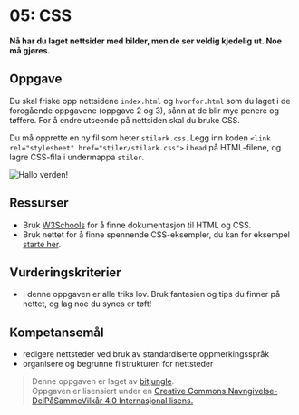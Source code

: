 # 05: CSS

**Nå har du laget nettsider med bilder, men de ser veldig kjedelig ut. Noe må gjøres.**

## Oppgave

Du skal friske opp nettsidene `index.html` og `hvorfor.html` som du laget i de foregående oppgavene (oppgave 2 og 3), sånn at de blir mye penere og tøffere. For å endre utseende på nettsiden skal du bruke CSS.

Du må opprette en ny fil som heter `stilark.css`. Legg inn koden `<link rel="stylesheet" href="stiler/stilark.css">` i `head` på HTML-filene, og lagre CSS-fila i undermappa `stiler`. 

![Hallo verden!](https://raw.githubusercontent.com/fagstoff/IT1/master/Bilder/halloverden_med_bilde_og_css.png)

## Ressurser

* Bruk [W3Schools](http://www.w3schools.com/) for å finne dokumentasjon til HTML og CSS.
* Bruk nettet for å finne spennende CSS-eksempler, du kan for eksempel [starte her](http://www.w3schools.com/css/css_examples.asp).

## Vurderingskriterier

* I denne oppgaven er alle triks lov. Bruk fantasien og tips du finner på nettet, og lag noe du synes er tøft!

## Kompetansemål

* redigere nettsteder ved bruk av standardiserte oppmerkingsspråk
* organisere og begrunne filstrukturen for nettsteder

>Denne oppgaven er laget av [bitjungle](https://github.com/bitjungle).  
>Oppgaven er lisensiert under en
>[Creative Commons Navngivelse-DelPåSammeVilkår 4.0 Internasjonal lisens.
](http://creativecommons.org/licenses/by-sa/4.0/)
